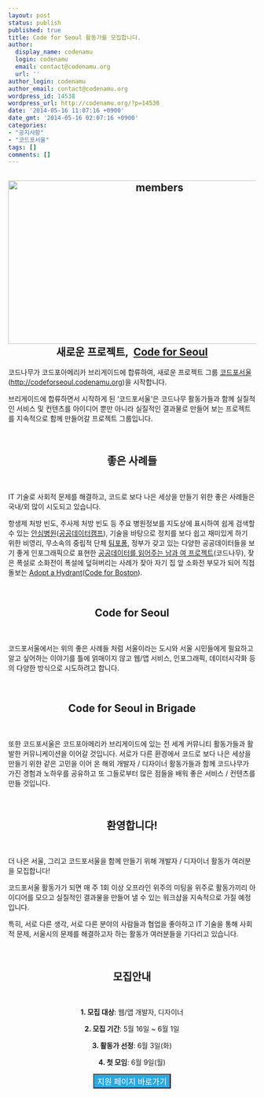 ```yaml
---
layout: post
status: publish
published: true
title: Code for Seoul 활동가를 모집합니다.
author:
  display_name: codenamu
  login: codenamu
  email: contact@codenamu.org
  url: ''
author_login: codenamu
author_email: contact@codenamu.org
wordpress_id: 14538
wordpress_url: http://codenamu.org/?p=14538
date: '2014-05-16 11:07:16 +0900'
date_gmt: '2014-05-16 02:07:16 +0900'
categories:
- "공지사항"
- "코드포서울"
tags: []
comments: []
---
```

<h2 style="text-align: center;"><a href="http://codenamu.org/wp-content/uploads/2014/05/members.png"><img class="aligncenter size-full wp-image-14539" alt="members" src="http://codenamu.org/wp-content/uploads/2014/05/members.png" width="600" height="332" /></a>새로운 프로젝트,  <a title="Code for America Brigade에 합류하였습니다!" href="http://codeforseoul.codenamu.org" target="_blank">Code for Seoul</a></h2>
<p dir="ltr" style="text-align: left;">코드나무가 코드포아메리카 브리게이드에 합류하여, 새로운 프로젝트 그룹 <a href="http://codeforseoul.codenamu.org" target="_blank">코드포서울</a>(<a href="http://codeforseoul.codenamu.org" target="_blank">http://codeforseoul.codenamu.org</a>)을 시작합니다.</p>
<p dir="ltr" style="text-align: left;">브리게이드에 합류하면서 시작하게 된 ‘코드포서울'은 코드나무 활동가들과 함께 실질적인 서비스 및 컨텐츠를 아이디어 뿐만 아니라 실질적인 결과물로 만들어 보는 프로젝트를 지속적으로 함께 만들어갈 프로젝트 그룹입니다.</p>
<p>&nbsp;</p>
<h2 dir="ltr" style="text-align: center;">좋은 사례들</h2>
<p>&nbsp;</p>
<p dir="ltr" style="text-align: left;">IT 기술로 사회적 문제를 해결하고, 코드로 보다 나은 세상을 만들기 위한 좋은 사례들은 국내/외 많이 시도되고 있습니다.</p>
<p dir="ltr" style="text-align: left;">항생제 처방 빈도, 주사제 처방 빈도 등 주요 병원정보를 지도상에 표시하여 쉽게 검색할 수 있는 <a href="http://ansim.me" target="_blank">안심병원</a>(<a href="http://codenamu.org/projects/hackathon" target="_blank">공공데이터캠프</a>), 기술을 바탕으로 정치를 보다 쉽고 재미있게 하기 위한 비영리, 무소속의 중립적 단체 <a href="http://popong.com" target="_blank">팀포퐁</a>, 정부가 갖고 있는 다양한 공공데이터들을 보기 좋게 인포그래픽으로 표현한 <a href="http://codenamu.org/projects/read_public_data" target="_blank">공공데이터를 읽어주는 남과 여 프로젝트</a>(코드나무), 잦은 폭설로 소화전이 폭설에 덮혀버리는 사례가 잦아 자기 집 앞 소화전 부모가 되어 직접 돌보는 <a href="http://adoptahydrant.org/" target="_blank">Adopt a Hydrant</a>(<a href="http://www.codeforamerica.org/brigade/index/Code-for-Boston" target="_blank">Code for Boston</a>).</p>
<p>&nbsp;</p>
<h2 style="text-align: center;">Code for Seoul</h2>
<p>&nbsp;</p>
<p dir="ltr" style="text-align: left;">코드포서울에서는 위의 좋은 사례들 처럼 서울이라는 도시와 서울 시민들에게 필요하고 알고 싶어하는 이야기를 틀에 얽매이지 않고 웹/앱 서비스, 인포그래픽, 데이터시각화 등의 다양한 방식으로 시도하려고 합니다.</p>
<p>&nbsp;</p>
<h2 style="text-align: center;">Code for Seoul in Brigade</h2>
<p>&nbsp;</p>
<p dir="ltr" style="text-align: left;">또한 코드포서울은 코드포아메리카 브리게이드에 있는 전 세계 커뮤니티 활동가들과 활발한 커뮤니케이션을 이어갈 것입니다. 서로가 다른 환경에서 코드로 보다 나은 세상을 만들기 위한 같은 고민을 이어 온 해외 개발자 / 디자이너 활동가들과 함께 코드나무가 가진 경험과 노하우를 공유하고 또 그들로부터 많은 점들을 배워 좋은 서비스 / 컨텐츠를 만들 것입니다.</p>
<p>&nbsp;</p>
<h2 style="text-align: center;">환영합니다!</h2>
<p>&nbsp;</p>
<p dir="ltr" style="text-align: left;">더 나은 서울, 그리고 코드포서울을 함께 만들기 위해 개발자 / 디자이너 활동가 여러분을 모집합니다!</p>
<p dir="ltr" style="text-align: left;">코드포서울 활동가가 되면 매 주 1회 이상 오프라인 위주의 미팅을 위주로 활동가끼리 아이디어를 모으고 실질적인 결과물을 만들어 낼 수 있는 워크샵을 지속적으로 가질 예정입니다.</p>
<p dir="ltr" style="text-align: left;">특히, 서로 다른 생각, 서로 다른 분야의 사람들과 협업을 좋아하고 IT 기술을 통해 사회적 문제, 서울시의 문제를 해결하고자 하는 활동가 여러분들을 기다리고 있습니다.</p>
<p>&nbsp;</p>
<h2 dir="ltr" style="text-align: center;">모집안내</h2>
<p>&nbsp;</p>
<p dir="ltr" style="text-align: center;"><strong>1. 모집 대상</strong>: 웹/앱 개발자, 디자이너</p>
<p dir="ltr" style="text-align: center;"><strong>2. 모집 기간</strong>: 5월 16일 ~ 6월 1일</p>
<p dir="ltr" style="text-align: center;"><strong>3. 활동가 선정</strong>: 6월 3일(화)</p>
<p dir="ltr" style="text-align: center;"><strong>4. 첫 모임</strong>: 6월 9일(월)</p>
<p dir="ltr" style="text-align: center;"><a href="https://docs.google.com/a/cckorea.org/forms/d/1qLGeH1QI9AwS0WfvrtTUXVtMNIdPNEkxTJp99PgdMkE/viewform" target="_blank"><button style="background: none repeat scroll 0% 0% #29AAE2;"><span style="font-size: 16px; color: white;">지원 페이지 바로가기</span></button></a></p>
